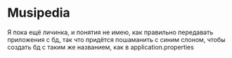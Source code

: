 # Musipedia
Я пока ещё личинка, и понятия не имею, как правильно передавать приложения с бд,
так что придётся пошаманить с синим слоном, чтобы создать бд с таким же названием, как в application.properties
